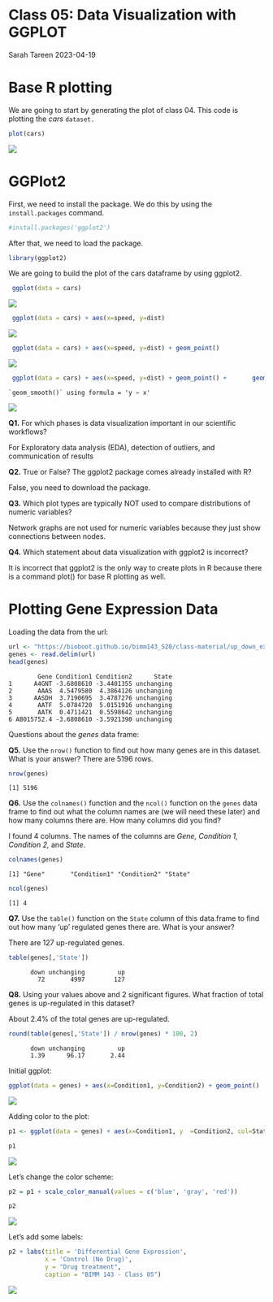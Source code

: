 # Class 05: Data Visualization with GGPLOT
Sarah Tareen
2023-04-19

# Base R plotting

We are going to start by generating the plot of class 04. This code is
plotting the *cars* `dataset.`

``` r
plot(cars)
```

![](class05_files/figure-commonmark/unnamed-chunk-1-1.png)

# GGPlot2

First, we need to install the package. We do this by using the
`install.packages` command.

``` r
#install.packages('ggplot2')
```

After that, we need to load the package.

``` r
library(ggplot2)
```

We are going to build the plot of the cars dataframe by using ggplot2.

``` r
 ggplot(data = cars)
```

![](class05_files/figure-commonmark/unnamed-chunk-4-1.png)

``` r
 ggplot(data = cars) + aes(x=speed, y=dist)
```

![](class05_files/figure-commonmark/unnamed-chunk-4-2.png)

``` r
 ggplot(data = cars) + aes(x=speed, y=dist) + geom_point()
```

![](class05_files/figure-commonmark/unnamed-chunk-4-3.png)

``` r
 ggplot(data = cars) + aes(x=speed, y=dist) + geom_point() +       geom_smooth(method = 'lm') + labs(title = 'Distance vs. Speed', subtitle = 'A nice subtitle!', x = 'Speed (MPH)', y = "Distance (ft)") + theme_bw()
```

    `geom_smooth()` using formula = 'y ~ x'

![](class05_files/figure-commonmark/unnamed-chunk-4-4.png)

**Q1.** For which phases is data visualization important in our
scientific workflows?

For Exploratory data analysis (EDA), detection of outliers, and
communication of results

**Q2.** True or False? The ggplot2 package comes already installed with
R?

False, you need to download the package.

**Q3.** Which plot types are typically NOT used to compare distributions
of numeric variables?

Network graphs are not used for numeric variables because they just show
connections between nodes.

**Q4.** Which statement about data visualization with ggplot2 is
incorrect?

It is incorrect that ggplot2 is the only way to create plots in R
because there is a command plot() for base R plotting as well.

# Plotting Gene Expression Data

Loading the data from the url:

``` r
url <- "https://bioboot.github.io/bimm143_S20/class-material/up_down_expression.txt"
genes <- read.delim(url)
head(genes)
```

            Gene Condition1 Condition2      State
    1      A4GNT -3.6808610 -3.4401355 unchanging
    2       AAAS  4.5479580  4.3864126 unchanging
    3      AASDH  3.7190695  3.4787276 unchanging
    4       AATF  5.0784720  5.0151916 unchanging
    5       AATK  0.4711421  0.5598642 unchanging
    6 AB015752.4 -3.6808610 -3.5921390 unchanging

Questions about the *genes* data frame:

**Q5.** Use the `nrow()` function to find out how many genes are in this
dataset. What is your answer? There are 5196 rows.

``` r
nrow(genes)
```

    [1] 5196

**Q6.** Use the `colnames()` function and the `ncol()` function on the
`genes` data frame to find out what the column names are (we will need
these later) and how many columns there are. How many columns did you
find?

I found 4 columns. The names of the columns are *Gene, Condition 1,
Condition 2,* and *State*.

``` r
colnames(genes)
```

    [1] "Gene"       "Condition1" "Condition2" "State"     

``` r
ncol(genes)
```

    [1] 4

**Q7.** Use the `table()` function on the `State` column of this
data.frame to find out how many ‘up’ regulated genes there are. What is
your answer?

There are 127 up-regulated genes.

``` r
table(genes[,'State'])
```


          down unchanging         up 
            72       4997        127 

**Q8.** Using your values above and 2 significant figures. What fraction
of total genes is up-regulated in this dataset?

About 2.4% of the total genes are up-regulated.

``` r
round(table(genes[,'State']) / nrow(genes) * 100, 2)
```


          down unchanging         up 
          1.39      96.17       2.44 

Initial ggplot:

``` r
ggplot(data = genes) + aes(x=Condition1, y=Condition2) + geom_point()
```

![](class05_files/figure-commonmark/unnamed-chunk-10-1.png)

Adding color to the plot:

``` r
p1 <- ggplot(data = genes) + aes(x=Condition1, y  =Condition2, col=State) + geom_point()

p1
```

![](class05_files/figure-commonmark/unnamed-chunk-11-1.png)

Let’s change the color scheme:

``` r
p2 = p1 + scale_color_manual(values = c('blue', 'gray', 'red'))

p2
```

![](class05_files/figure-commonmark/unnamed-chunk-12-1.png)

Let’s add some labels:

``` r
p2 + labs(title = 'Differential Gene Expression', 
          x = 'Control (No Drug)',
          y = "Drug treatment",
          caption = "BIMM 143 - Class 05")
```

![](class05_files/figure-commonmark/unnamed-chunk-13-1.png)
